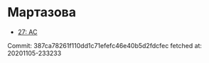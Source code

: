# Мартазова
- [27: AC](27.md)

Commit: 387ca78261f110dd1c71efefc46e40b5d2fdcfec
 fetched at: 20201105-233233
